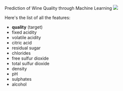 Prediction of Wine Quality through Machine Learning
![](https://dzone.com/storage/temp/13451901-1589497477018.png)


Here's the list of all the features:

-   **quality**  (target)
-   fixed acidity
-   volatile acidity
-   citric acid
-   residual sugar
-   chlorides
-   free sulfur dioxide
-   total sulfur dioxide
-   density
-   pH
-   sulphates
-   alcohol
